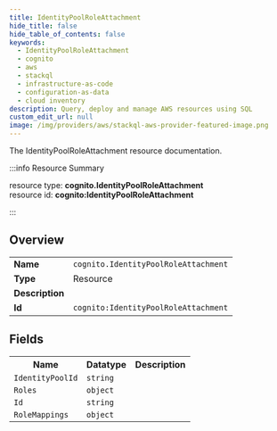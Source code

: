 ```yaml
---
title: IdentityPoolRoleAttachment
hide_title: false
hide_table_of_contents: false
keywords:
  - IdentityPoolRoleAttachment
  - cognito
  - aws
  - stackql
  - infrastructure-as-code
  - configuration-as-data
  - cloud inventory
description: Query, deploy and manage AWS resources using SQL
custom_edit_url: null
image: /img/providers/aws/stackql-aws-provider-featured-image.png
---
```

The IdentityPoolRoleAttachment resource documentation.

:::info Resource Summary

<div class="row">
<div class="providerDocColumn">
<span>resource type:&nbsp;<b>cognito.IdentityPoolRoleAttachment</b></span><br />
<span>resource id:&nbsp;<b>cognito:IdentityPoolRoleAttachment</b></span><br />
</div>
</div>

:::

## Overview
<table><tbody>
<tr><td><b>Name</b></td><td><code>cognito.IdentityPoolRoleAttachment</code></td></tr>
<tr><td><b>Type</b></td><td>Resource</td></tr>
<tr><td><b>Description</b></td><td></td></tr>
<tr><td><b>Id</b></td><td><code>cognito:IdentityPoolRoleAttachment</code></td></tr>
</tbody></table>

## Fields
<table><tbody>
<tr><th>Name</th><th>Datatype</th><th>Description</th></tr>
<tr><td><code>IdentityPoolId</code></td><td><code>string</code></td><td></td></tr><tr><td><code>Roles</code></td><td><code>object</code></td><td></td></tr><tr><td><code>Id</code></td><td><code>string</code></td><td></td></tr><tr><td><code>RoleMappings</code></td><td><code>object</code></td><td></td></tr>
</tbody></table>
